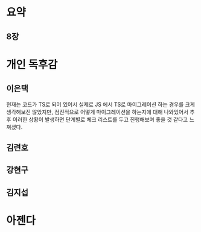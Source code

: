 # 요약

## 8장

# 개인 독후감

## 이은택

현재는 코드가 TS로 되어 있어서 실제로 JS 에서 TS로 마이그레이션 하는 경우를 크게 생각해보진 않았지만, 점진적으로 어떻게 마이그레이션을 하는지에 대해 나와있어서 추후 이러한 상황이 발생하면 단계별로 체크 리스트를 두고 진행해보며 좋을 것 같다고 느껴졌다.

## 김련호

## 강현구

## 김지섭

# 아젠다
